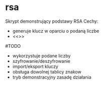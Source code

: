 # rsa
Skrypt demonstrujący podstawy RSA
Cechy:
  - generuje klucz w oparciu o podaną liczbe
  - <<<WORK IN PROGRESS>>>


  #TODO
  - wykorzystuje podane liczby
  - szyfrowanie/deszyfrowanie
  - import/eksport kluczy
  - obsługa dowolnej tablicy znakow
  - tryb demonstracyjny zasadę działania
